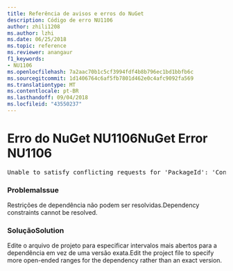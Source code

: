 ```yaml
---
title: Referência de avisos e erros do NuGet
description: Código de erro NU1106
author: zhili1208
ms.author: lzhi
ms.date: 06/25/2018
ms.topic: reference
ms.reviewer: anangaur
f1_keywords:
- NU1106
ms.openlocfilehash: 7a2aac70b1c5cf3994fdf4b8b796ec1bd1bbfb6c
ms.sourcegitcommit: 1d1406764c6af5fb7801d462e0c4afc9092fa569
ms.translationtype: MT
ms.contentlocale: pt-BR
ms.lasthandoff: 09/04/2018
ms.locfileid: "43550237"
---
```

# <a name="nuget-error-nu1106"></a><span data-ttu-id="ca11b-103">Erro do NuGet NU1106</span><span class="sxs-lookup"><span data-stu-id="ca11b-103">NuGet Error NU1106</span></span>

<pre>Unable to satisfy conflicting requests for 'PackageId': 'Conflict path' Framework: 'Target graph'</pre>

### <a name="issue"></a><span data-ttu-id="ca11b-104">Problema</span><span class="sxs-lookup"><span data-stu-id="ca11b-104">Issue</span></span>
<span data-ttu-id="ca11b-105">Restrições de dependência não podem ser resolvidas.</span><span class="sxs-lookup"><span data-stu-id="ca11b-105">Dependency constraints cannot be resolved.</span></span>

### <a name="solution"></a><span data-ttu-id="ca11b-106">Solução</span><span class="sxs-lookup"><span data-stu-id="ca11b-106">Solution</span></span>
<span data-ttu-id="ca11b-107">Edite o arquivo de projeto para especificar intervalos mais abertos para a dependência em vez de uma versão exata.</span><span class="sxs-lookup"><span data-stu-id="ca11b-107">Edit the project file to specify more open-ended ranges for the dependency rather than an exact version.</span></span>